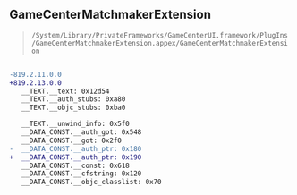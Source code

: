 ## GameCenterMatchmakerExtension

> `/System/Library/PrivateFrameworks/GameCenterUI.framework/PlugIns/GameCenterMatchmakerExtension.appex/GameCenterMatchmakerExtension`

```diff

-819.2.11.0.0
+819.2.13.0.0
   __TEXT.__text: 0x12d54
   __TEXT.__auth_stubs: 0xa80
   __TEXT.__objc_stubs: 0xba0

   __TEXT.__unwind_info: 0x5f0
   __DATA_CONST.__auth_got: 0x548
   __DATA_CONST.__got: 0x2f0
-  __DATA_CONST.__auth_ptr: 0x180
+  __DATA_CONST.__auth_ptr: 0x190
   __DATA_CONST.__const: 0x618
   __DATA_CONST.__cfstring: 0x120
   __DATA_CONST.__objc_classlist: 0x70

```
